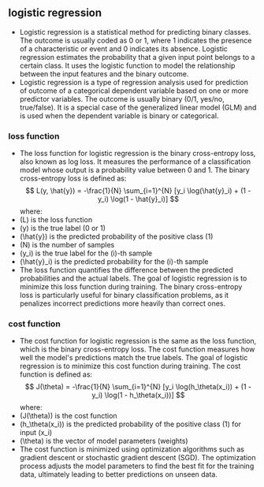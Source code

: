## logistic regression
- Logistic regression is a statistical method for predicting binary classes. The outcome is usually coded as 0 or 1, where 1 indicates the presence of a characteristic or event and 0 indicates its absence. Logistic regression estimates the probability that a given input point belongs to a certain class. It uses the logistic function to model the relationship between the input features and the binary outcome.
- Logistic regression is a type of regression analysis used for prediction of outcome of a categorical dependent variable based on one or more predictor variables. The outcome is usually binary (0/1, yes/no, true/false). It is a special case of the generalized linear model (GLM) and is used when the dependent variable is binary or categorical.

### loss function 
- The loss function for logistic regression is the binary cross-entropy loss, also known as log loss. It measures the performance of a classification model whose output is a probability value between 0 and 1. The binary cross-entropy loss is defined as:
$$
L(y, \hat{y}) = -\frac{1}{N} \sum_{i=1}^{N} [y_i \log(\hat{y}_i) + (1 - y_i) \log(1 - \hat{y}_i)]
$$
where:
- \(L\) is the loss function
- \(y\) is the true label (0 or 1)
- \(\hat{y}\) is the predicted probability of the positive class (1)
- \(N\) is the number of samples
- \(y_i\) is the true label for the \(i\)-th sample
- \(\hat{y}_i\) is the predicted probability for the \(i\)-th sample
- The loss function quantifies the difference between the predicted probabilities and the actual labels. The goal of logistic regression is to minimize this loss function during training. The binary cross-entropy loss is particularly useful for binary classification problems, as it penalizes incorrect predictions more heavily than correct ones.


### cost function 
- The cost function for logistic regression is the same as the loss function, which is the binary cross-entropy loss. The cost function measures how well the model's predictions match the true labels. The goal of logistic regression is to minimize this cost function during training. The cost function is defined as:
$$
J(\theta) = -\frac{1}{N} \sum_{i=1}^{N} [y_i \log(h_\theta(x_i)) + (1 - y_i) \log(1 - h_\theta(x_i))]
$$
where:
- \(J(\theta)\) is the cost function
- \(h_\theta(x_i)\) is the predicted probability of the positive class (1) for input \(x_i\)
- \(\theta\) is the vector of model parameters (weights)
- The cost function is minimized using optimization algorithms such as gradient descent or stochastic gradient descent (SGD). The optimization process adjusts the model parameters to find the best fit for the training data, ultimately leading to better predictions on unseen data.